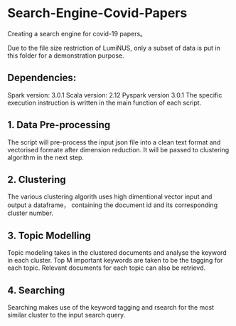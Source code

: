 # Search-Engine-Covid-Papers
Creating a search engine for covid-19 papers。

Due to the file size restriction of LumiNUS, only a subset of data is put in this folder for a demonstration purpose.


## Dependencies:
Spark version: 3.0.1 
Scala version: 2.12
Pyspark version 3.0.1
The specific execution instruction is written in the main function of each script. 

## 1. Data Pre-processing
The script will pre-process the input json file into a clean text format and vectorised formate after dimension reduction. 
It will be  passed to clustering algorithm in the next step. 

## 2. Clustering
The various clustering algorith uses high dimentional vector input and output a dataframe， containing the document id and its corresponding cluster number. 

## 3. Topic Modelling
Topic modeling takes in the clustered documents and analyse the keyword in each cluster. Top M important keywords are taken to be the tagging for each topic. Relevant documents for each topic can also be retrievd.

## 4. Searching
Searching makes use of the keyword tagging and rsearch for the most similar cluster to the input search query. 
